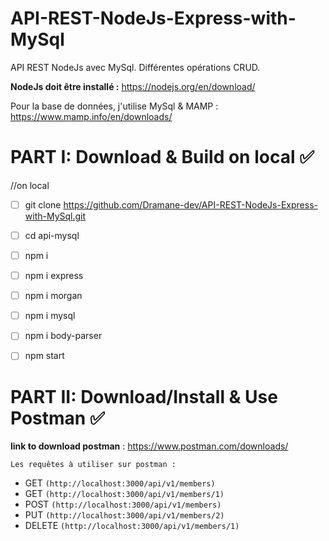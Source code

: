 # API-REST-NodeJs-Express-with-MySql

API REST NodeJs avec MySql. 
Différentes opérations CRUD.

**NodeJs doit être installé :** https://nodejs.org/en/download/

Pour la base de données, j'utilise MySql & MAMP : https://www.mamp.info/en/downloads/

# PART I: Download & Build on local ✅

//on local
- [ ] git clone https://github.com/Dramane-dev/API-REST-NodeJs-Express-with-MySql.git
- [ ] cd api-mysql
- [ ] npm i
- [ ] npm i express
- [ ] npm i morgan
- [ ] npm i mysql
- [ ] npm i body-parser
- [ ] npm start



# PART II: Download/Install & Use Postman ✅


**link to download postman** : https://www.postman.com/downloads/

`Les requêtes à utiliser sur postman :`
- GET `(http://localhost:3000/api/v1/members)`
- GET `(http://localhost:3000/api/v1/members/1)`
- POST `(http://localhost:3000/api/v1/members)`
- PUT `(http://localhost:3000/api/v1/members/2)`
- DELETE `(http://localhost:3000/api/v1/members/1)`

